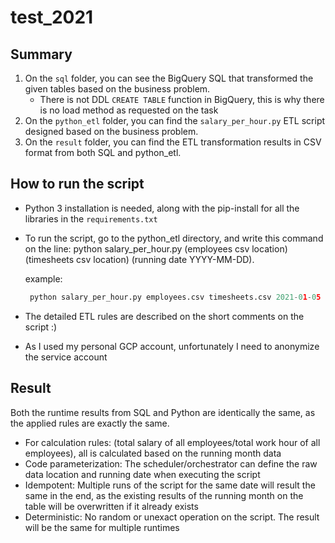 # test_2021

## Summary

1. On the `sql` folder, you can see the BigQuery SQL that transformed the given tables based on the business problem.
    - There is not DDL `CREATE TABLE` function in BigQuery, this is why there is no load method as requested on the task
2. On the `python_etl` folder, you can find the `salary_per_hour.py` ETL script designed based on the business problem.
3. On the `result` folder, you can find the ETL transformation results in CSV format from both SQL and python_etl.

## How to run the script

- Python 3 installation is needed, along with the pip-install for all the libraries in the `requirements.txt`
- To run the script, go to the python_etl directory, and write this command on the  line:
  python salary_per_hour.py (employees csv location) (timesheets csv location) (running date YYYY-MM-DD).
  
  example:
  ```python
   python salary_per_hour.py employees.csv timesheets.csv 2021-01-05
  ```
- The detailed ETL rules are described on the short comments on the script :)
- As I used my personal GCP account, unfortunately I need to anonymize the service account

## Result

Both the runtime results from SQL and Python are identically the same, as the applied rules are exactly the same.

- For calculation rules: (total salary of all employees/total work hour of all employees), all is calculated based on the running month data
- Code parameterization: The scheduler/orchestrator can define the raw data location and running date when executing the script
- Idempotent: Multiple runs of the script for the same date will result the same in the end, as the existing results of the running month on the table will be overwritten if it already exists
- Deterministic: No random or unexact operation on the script. The result will be the same for multiple runtimes
